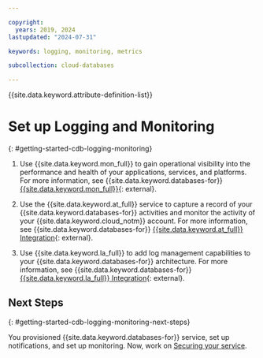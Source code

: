```yaml
---

copyright:
  years: 2019, 2024
lastupdated: "2024-07-31"

keywords: logging, monitoring, metrics

subcollection: cloud-databases

---
```


{{site.data.keyword.attribute-definition-list}}

# Set up Logging and Monitoring
{: #getting-started-cdb-logging-monitoring}

1. Use {{site.data.keyword.mon_full}} to gain operational visibility into the performance and health of your applications, services, and platforms. For more information, see {{site.data.keyword.databases-for}} [{{site.data.keyword.mon_full}}](/docs/cloud-databases?topic=cloud-databases-sysdig-monitor){: external}.

1. Use the {{site.data.keyword.at_full}} service to capture a record of your {{site.data.keyword.databases-for}} activities and monitor the activity of your {{site.data.keyword.cloud_notm}} account. For more information, see {{site.data.keyword.databases-for}} [{{site.data.keyword.at_full}} Integration](/docs/cloud-databases?topic=cloud-databases-activity-tracker){: external}.

1. Use {{site.data.keyword.la_full}} to add log management capabilities to your {{site.data.keyword.databases-for}} architecture. For more information, see {{site.data.keyword.databases-for}} [{{site.data.keyword.la_full}} Integration](/docs/cloud-databases?topic=cloud-databases-logging){: external}.

## Next Steps
{: #getting-started-cdb-logging-monitoring-next-steps}

You provisioned {{site.data.keyword.databases-for}} service, set up notifications, and set up monitoring. Now, work on [Securing your service](/docs/cloud-databases?topic=cloud-databases-cdb-secure-service).
